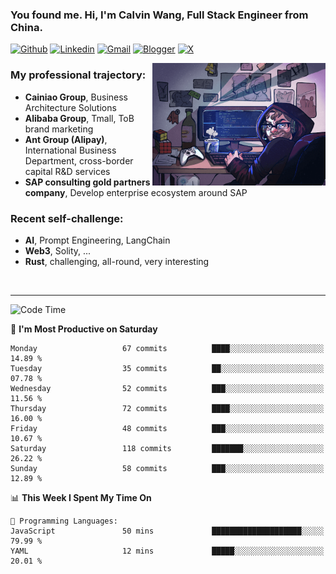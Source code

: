 <!-- Greeting -->
### You found me. Hi, I'm Calvin Wang, Full Stack Engineer from China.

[![Github](https://img.shields.io/badge/-Github-000?style=flat&logo=Github&logoColor=white)](https://github.com/wangjunneil)
[![Linkedin](https://img.shields.io/badge/-LinkedIn-blue?style=flat&logo=Linkedin&logoColor=white)](https://www.linkedin.com/in/wangjunneil/)
[![Gmail](https://img.shields.io/badge/-Gmail-c14438?style=flat&logo=Gmail&logoColor=white)](mailto:wangjunneil@gmail.com)
[![Blogger](https://img.shields.io/badge/-Blogger-gray?style=flat&logo=Blogger&logoColor=white)](https://www.wangjun.dev)
[![X](https://img.shields.io/badge/-Twitter-gray?style=flat&logo=X&logoColor=white)](https://twitter.com/0xICalvin)

<!--Introduction -->

<img align="right" alt="img" src="https://raw.githubusercontent.com/wangjunneil/wangjunneil/main/imgs/cover_image.png" width="55%" height="auto" />

### My professional trajectory: 
- **Cainiao Group**, Business Architecture Solutions
- **Alibaba Group**, Tmall, ToB brand marketing
- **Ant Group (Alipay)**, International Business Department, cross-border capital R&D services
- **SAP consulting gold partners company**, Develop enterprise ecosystem around SAP
### Recent self-challenge:
- **AI**, Prompt Engineering, LangChain
- **Web3**, Solity, ...
- **Rust**, challenging, all-round, very interesting

<br/>

---
<!-- Your badges -->

<!--START_SECTION:waka-->
![Code Time](http://img.shields.io/badge/Code%20Time-332%20hrs%2029%20mins-blue)

📅 **I'm Most Productive on Saturday** 

```text
Monday                   67 commits          ████░░░░░░░░░░░░░░░░░░░░░   14.89 % 
Tuesday                  35 commits          ██░░░░░░░░░░░░░░░░░░░░░░░   07.78 % 
Wednesday                52 commits          ███░░░░░░░░░░░░░░░░░░░░░░   11.56 % 
Thursday                 72 commits          ████░░░░░░░░░░░░░░░░░░░░░   16.00 % 
Friday                   48 commits          ███░░░░░░░░░░░░░░░░░░░░░░   10.67 % 
Saturday                 118 commits         ███████░░░░░░░░░░░░░░░░░░   26.22 % 
Sunday                   58 commits          ███░░░░░░░░░░░░░░░░░░░░░░   12.89 % 
```


📊 **This Week I Spent My Time On** 

```text
💬 Programming Languages: 
JavaScript               50 mins             ████████████████████░░░░░   79.99 % 
YAML                     12 mins             █████░░░░░░░░░░░░░░░░░░░░   20.01 % 
```


<!--END_SECTION:waka-->
